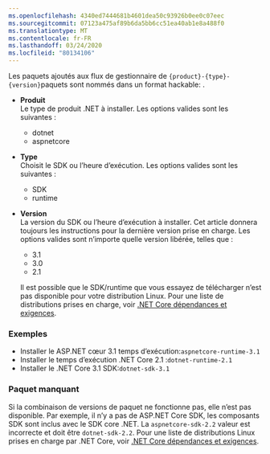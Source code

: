 ```yaml
---
ms.openlocfilehash: 4340ed7444681b4601dea50c93926b0ee0c07eec
ms.sourcegitcommit: 07123a475af89b6da5bb6cc51ea40ab1e8a488f0
ms.translationtype: MT
ms.contentlocale: fr-FR
ms.lasthandoff: 03/24/2020
ms.locfileid: "80134106"
---
```


Les paquets ajoutés aux flux de gestionnaire de `{product}-{type}-{version}`paquets sont nommés dans un format hackable: .

- **Produit**\
Le type de produit .NET à installer. Les options valides sont les suivantes :

  - dotnet
  - aspnetcore

- **Type**\
Choisit le SDK ou l’heure d’exécution. Les options valides sont les suivantes :

  - SDK
  - runtime

- **Version**\
La version du SDK ou l’heure d’exécution à installer. Cet article donnera toujours les instructions pour la dernière version prise en charge. Les options valides sont n’importe quelle version libérée, telles que :

  - 3.1
  - 3.0
  - 2.1

  Il est possible que le SDK/runtime que vous essayez de télécharger n’est pas disponible pour votre distribution Linux. Pour une liste de distributions prises en charge, voir [.NET Core dépendances et exigences](../dependencies.md?pivots=os-linux).

### <a name="examples"></a>Exemples

- Installer le ASP.NET cœur 3.1 temps d’exécution:`aspnetcore-runtime-3.1`
- Installer le temps d’exécution .NET Core 2.1 :`dotnet-runtime-2.1`
- Installer le .NET Core 3.1 SDK:`dotnet-sdk-3.1`

### <a name="package-missing"></a>Paquet manquant

Si la combinaison de versions de paquet ne fonctionne pas, elle n’est pas disponible. Par exemple, il n’y a pas de ASP.NET Core SDK, les composants SDK sont inclus avec le SDK core .NET. La `aspnetcore-sdk-2.2` valeur est incorrecte et doit être `dotnet-sdk-2.2`. Pour une liste de distributions Linux prises en charge par .NET Core, voir [.NET Core dépendances et exigences](../dependencies.md?pivots=os-linux).
